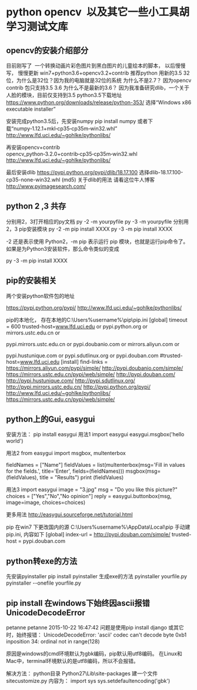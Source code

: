 # python opencv  以及其它一些小工具胡学习测试文库
## opencv的安装介绍部分
目前刚写了  一个转换动画片彩色图片到黑白图片的儿童绘本的脚本， 以后慢慢写， 慢慢更新
win7+python3.6+opencv3.2+contrib
推荐python 用新的3.5  32位，为什么是32位？因为我的电脑就是32位的系统
为什么不是2.7？ 因为opencv contrib 包只支持3.5 3.6
为什么不是最新的3.6？ 因为我准备研究dlib，一个关于人脸的模块，目前仅支持到3.5
python3.5下载地址
https://www.python.org/downloads/release/python-353/
选择“Windows x86 executable installer”

安装完成python3.5后，先安装numpy
pip install numpy
或者下载“numpy‑1.12.1+mkl‑cp35‑cp35m‑win32.whl”
http://www.lfd.uci.edu/~gohlke/pythonlibs/

再安装opencv+contrib
opencv_python‑3.2.0+contrib‑cp35‑cp35m‑win32.whl
http://www.lfd.uci.edu/~gohlke/pythonlibs/

最后安装dlib
https://pypi.python.org/pypi/dlib/18.17.100
选择dlib-18.17.100-cp35-none-win32.whl (md5)
关于dlib的用法
请看这位牛人博客
http://www.pyimagesearch.com/

## python 2 ,3 共存
分别用2，3打开相应的py文档
py -2 -m yourpyfile
py -3 -m yourpyfile
分别用 2，3 pip安装模块
py -2 -m pip install XXXX
py -3 -m pip install XXXX

-2 还是表示使用 Python2，-m pip 表示运行 pip 模块，也就是运行pip命令了。如果是为Python3安装软件，那么命令类似的变成


py -3 -m pip install XXXX





## pip的安装相关
两个安装python软件包的地址

https://pypi.python.org/pypi/
http://www.lfd.uci.edu/~gohlke/pythonlibs/

pip的本地化， 
存在本地的C:\Users\%username%\pip\pip.ini
[global]
timeout = 600
trusted-host=www.lfd.uci.edu or pypi.python.org or mirrors.ustc.edu.cn or 

pypi.mirrors.ustc.edu.cn or pypi.doubanio.com or mirrors.aliyun.com or 

pypi.hustunique.com or pypi.sdutlinux.org or pypi.douban.com
#trusted-host=www.lfd.uci.edu
[install]
find-links =
	https://mirrors.aliyun.com/pypi/simple/
	http://pypi.doubanio.com/simple/
	https://mirrors.ustc.edu.cn/pypi/web/simple/
	http://pypi.douban.com/
	http://pypi.hustunique.com/
	http://pypi.sdutlinux.org/
	http://pypi.mirrors.ustc.edu.cn/
	http://pypi.python.org/pypi/
	http://www.lfd.uci.edu/~gohlke/pythonlibs/
	https://mirrors.ustc.edu.cn/pypi/web/simple/


## python上的Gui, easygui
安装方法：
pip install easygui
用法1
import easygui
easygui.msgbox('hello world')

用法2
from easygui import msgbox, multenterbox

fieldNames = ["Name"]
fieldValues = list(multenterbox(msg='Fill in values for the fields.', title='Enter', fields=(fieldNames)))
msgbox(msg=(fieldValues), title = "Results")
print (fieldValues)

用法3
import easygui
image = "3.jpg"
msg = "Do you like this picture?"
choices = ["Yes","No","No opinion"]
reply = easygui.buttonbox(msg, image=image, choices=choices)

更多用法
http://easygui.sourceforge.net/tutorial.html



pip 在win7 下更改国内的源
C:\Users\%username%\AppData\Local\pip
手动建pip.ini, 内容如下
[global] 
index-url = http://pypi.douban.com/simple/ 
trusted-host = pypi.douban.com 


## python转exe的方法
先安装pyinstaller
pip install pyinstaller
生成exe的方法
pyinstaller yourfile.py
pyinstaller --onefile yourfile.py


## pip install 在windows下始终因ascii报错UnicodeDecodeError
petanne petanne 2015-10-22 16:47:42
问题是使用pip install django 或其它时，始终报错：
UnicodeDecodeError: 'ascii' codec can't decode byte 0xb1 inposition 34: ordinal
not in range(128)

原因是windows的cmd环境默认为gbk编码，pip默认用utf8编码。
在Linux和Mac中，terminal环境默认的是utf8编码，所以不会报错。

解决方法：
python目录 Python27\Lib\site-packages 建一个文件sitecustomize.py 
内容为： 
import sys 
sys.setdefaultencoding('gbk') 


